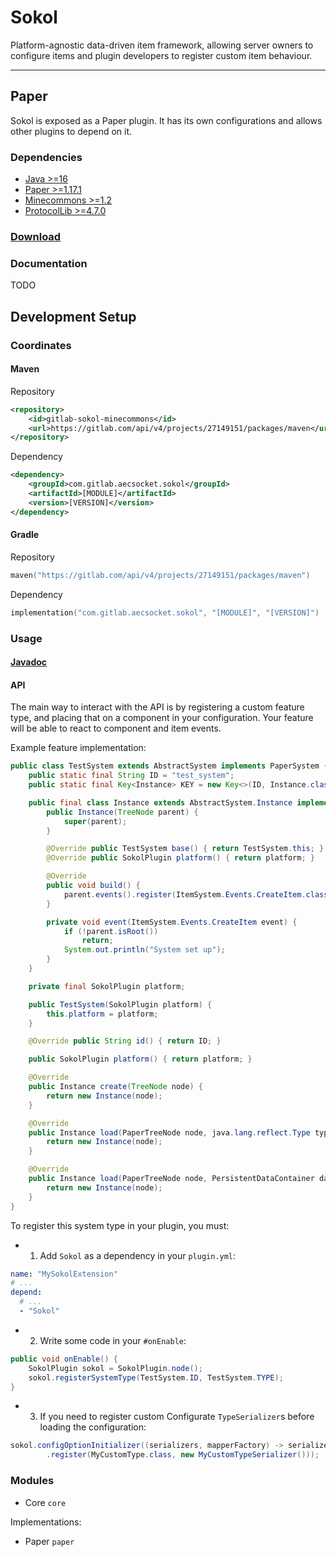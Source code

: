 # Sokol

Platform-agnostic data-driven item framework, allowing server owners to configure items
and plugin developers to register custom item behaviour.

---

## Paper

Sokol is exposed as a Paper plugin. It has its own configurations and allows other plugins
to depend on it.

### Dependencies

* [Java >=16](https://adoptopenjdk.net/?variant=openjdk16&jvmVariant=hotspot)
* [Paper >=1.17.1](https://papermc.io/)
* [Minecommons >=1.2](https://gitlab.com/aecsocket/minecommons)
* [ProtocolLib >=4.7.0](https://www.spigotmc.org/resources/protocollib.1997/)

### [Download](https://gitlab.com/api/v4/projects/27149151/jobs/artifacts/master/raw/paper/build/libs/sokol-paper-1.2.jar?job=build)

### Documentation

TODO

## Development Setup

### Coordinates

#### Maven

Repository
```xml
<repository>
    <id>gitlab-sokol-minecommons</id>
    <url>https://gitlab.com/api/v4/projects/27149151/packages/maven</url>
</repository>
```
Dependency
```xml
<dependency>
    <groupId>com.gitlab.aecsocket.sokol</groupId>
    <artifactId>[MODULE]</artifactId>
    <version>[VERSION]</version>
</dependency>
```

#### Gradle

Repository
```kotlin
maven("https://gitlab.com/api/v4/projects/27149151/packages/maven")
```

Dependency
```kotlin
implementation("com.gitlab.aecsocket.sokol", "[MODULE]", "[VERSION]")
```

### Usage

#### [Javadoc](https://aecsocket.gitlab.io/sokol)

#### API

The main way to interact with the API is by registering a custom feature type, and placing that on a
component in your configuration. Your feature will be able to react to component and item events.

Example feature implementation:

```java
public class TestSystem extends AbstractSystem implements PaperSystem {
    public static final String ID = "test_system";
    public static final Key<Instance> KEY = new Key<>(ID, Instance.class);

    public final class Instance extends AbstractSystem.Instance implements PaperSystem.Instance {
        public Instance(TreeNode parent) {
            super(parent);
        }

        @Override public TestSystem base() { return TestSystem.this; }
        @Override public SokolPlugin platform() { return platform; }

        @Override
        public void build() {
            parent.events().register(ItemSystem.Events.CreateItem.class, this::event);
        }

        private void event(ItemSystem.Events.CreateItem event) {
            if (!parent.isRoot())
                return;
            System.out.println("System set up");
        }
    }

    private final SokolPlugin platform;

    public TestSystem(SokolPlugin platform) {
        this.platform = platform;
    }

    @Override public String id() { return ID; }

    public SokolPlugin platform() { return platform; }

    @Override
    public Instance create(TreeNode node) {
        return new Instance(node);
    }

    @Override
    public Instance load(PaperTreeNode node, java.lang.reflect.Type type, ConfigurationNode config) throws SerializationException {
        return new Instance(node);
    }

    @Override
    public Instance load(PaperTreeNode node, PersistentDataContainer data) throws IllegalArgumentException {
        return new Instance(node);
    }
}
```

To register this system type in your plugin, you must:

* 1. Add `Sokol` as a dependency in your `plugin.yml`:

```yaml
name: "MySokolExtension"
# ...
depend:
  # ...
  - "Sokol"
```

* 2. Write some code in your `#onEnable`:

```java
public void onEnable() {
    SokolPlugin sokol = SokolPlugin.node();
    sokol.registerSystemType(TestSystem.ID, TestSystem.TYPE);
}
```

* 3. If you need to register custom Configurate `TypeSerializer`s before loading the configuration:

```java
sokol.configOptionInitializer((serializers, mapperFactory) -> serializers
        .register(MyCustomType.class, new MyCustomTypeSerializer()));
```


### Modules

* Core `core`

Implementations:
* Paper `paper`
